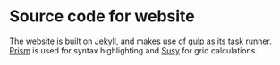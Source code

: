 # Source code for website

The website is built on [Jekyll](https://jekyllrb.com/), and makes use of [gulp](http://gulpjs.com/) as its task runner. [Prism](http://prismjs.com/) is used for syntax highlighting and [Susy](http://susy.oddbird.net/) for grid calculations.
